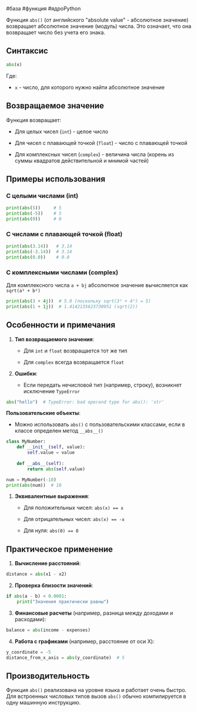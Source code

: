 #база #функция #ядроPython 

Функция `abs()` (от английского "absolute value" - абсолютное значение) возвращает абсолютное значение (модуль) числа. Это означает, что она возвращает число без учета его знака.

## Синтаксис
```python
abs(x)
```
Где:

- `x` - число, для которого нужно найти абсолютное значение
    

## Возвращаемое значение

Функция возвращает:

- Для целых чисел (`int`) - целое число
    
- Для чисел с плавающей точкой (`float`) - число с плавающей точкой
    
- Для комплексных чисел (`complex`) - величина числа (корень из суммы квадратов действительной и мнимой частей)
    

## Примеры использования

### С целыми числами (int)
```python
print(abs(5))     # 5
print(abs(-5))    # 5
print(abs(0))     # 0
```
### С числами с плавающей точкой (float)
```python
print(abs(3.14))   # 3.14
print(abs(-3.14))  # 3.14
print(abs(0.0))    # 0.0
```
### С комплексными числами (complex)

Для комплексного числа `a + bj` абсолютное значение вычисляется как `sqrt(a² + b²)`
```python
print(abs(3 + 4j))  # 5.0 (поскольку sqrt(3² + 4²) = 5)
print(abs(1 + 1j))  # 1.4142135623730951 (sqrt(2))
```
## Особенности и примечания

1. **Тип возвращаемого значения**:
    
    - Для `int` и `float` возвращается тот же тип
        
    - Для `complex` всегда возвращается `float`
        
2. **Ошибки**:
    
    - Если передать нечисловой тип (например, строку), возникнет исключение `TypeError`
```python
abs("hello")  # TypeError: bad operand type for abs(): 'str'
```
**Пользовательские объекты**:

- Можно использовать `abs()` с пользовательскими классами, если в классе определен метод `__abs__()`
```python
class MyNumber:
    def __init__(self, value):
        self.value = value
    
    def __abs__(self):
        return abs(self.value)

num = MyNumber(-10)
print(abs(num))  # 10
```
1. **Эквивалентные выражения**:
    
    - Для положительных чисел: `abs(x) == x`
        
    - Для отрицательных чисел: `abs(x) == -x`
        
    - Для нуля: `abs(0) == 0`
        

## Практическое применение

1. **Вычисление расстояний**:
```python
distance = abs(x1 - x2)
```
2. **Проверка близости значений**:
```python
if abs(a - b) < 0.0001:
    print("Значения практически равны")
```
3. **Финансовые расчеты** (например, разница между доходами и расходами):
```python
balance = abs(income - expenses)
```
4. **Работа с графиками** (например, расстояние от оси X):
```python
y_coordinate = -5
distance_from_x_axis = abs(y_coordinate)  # 5
```
## Производительность

Функция `abs()` реализована на уровне языка и работает очень быстро. Для встроенных числовых типов вызов `abs()` обычно компилируется в одну машинную инструкцию.